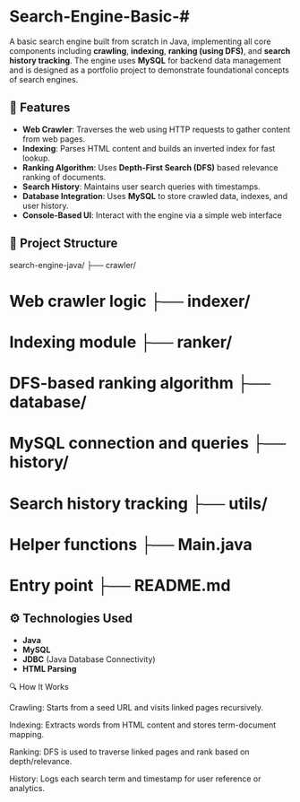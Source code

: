 # Search-Engine-Basic-#

A basic search engine built from scratch in Java, implementing all core components including **crawling**, **indexing**, **ranking (using DFS)**, and **search history tracking**. The engine uses **MySQL** for backend data management and is designed as a portfolio project to demonstrate foundational concepts of search engines.

## 🚀 Features

- **Web Crawler**: Traverses the web using HTTP requests to gather content from web pages.
- **Indexing**: Parses HTML content and builds an inverted index for fast lookup.
- **Ranking Algorithm**: Uses **Depth-First Search (DFS)** based relevance ranking of documents.
- **Search History**: Maintains user search queries with timestamps.
- **Database Integration**: Uses **MySQL** to store crawled data, indexes, and user history.
- **Console-Based UI**: Interact with the engine via a simple web interface

## 📁 Project Structure

search-engine-java/ ├── crawler/ 
# Web crawler logic ├── indexer/  
# Indexing module ├── ranker/   
# DFS-based ranking algorithm ├── database/
# MySQL connection and queries ├── history/   
# Search history tracking ├── utils/
# Helper functions ├── Main.java    
# Entry point ├── README.md

## ⚙️ Technologies Used

- **Java**
- **MySQL**
- **JDBC** (Java Database Connectivity)
- **HTML Parsing**
  
🔍 How It Works

Crawling: Starts from a seed URL and visits linked pages recursively.

Indexing: Extracts words from HTML content and stores term-document mapping.

Ranking: DFS is used to traverse linked pages and rank based on depth/relevance.

History: Logs each search term and timestamp for user reference or analytics.
